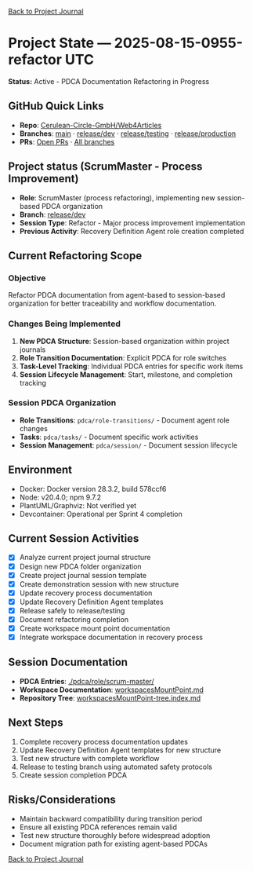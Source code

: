 [Back to Project Journal](../)

# Project State — 2025-08-15-0955-refactor UTC

**Status:** Active - PDCA Documentation Refactoring in Progress

## GitHub Quick Links
- **Repo**: [Cerulean-Circle-GmbH/Web4Articles](https://github.com/Cerulean-Circle-GmbH/Web4Articles)
- **Branches**: [main](https://github.com/Cerulean-Circle-GmbH/Web4Articles/tree/main) · [release/dev](https://github.com/Cerulean-Circle-GmbH/Web4Articles/tree/release/dev) · [release/testing](https://github.com/Cerulean-Circle-GmbH/Web4Articles/tree/release/testing) · [release/production](https://github.com/Cerulean-Circle-GmbH/Web4Articles/tree/release/production)
- **PRs**: [Open PRs](https://github.com/Cerulean-Circle-GmbH/Web4Articles/pulls) · [All branches](https://github.com/Cerulean-Circle-GmbH/Web4Articles/branches)

## Project status (ScrumMaster - Process Improvement)
- **Role**: ScrumMaster (process refactoring), implementing new session-based PDCA organization
- **Branch**: [release/dev](https://github.com/Cerulean-Circle-GmbH/Web4Articles/tree/release/dev)
- **Session Type**: Refactor - Major process improvement implementation
- **Previous Activity**: Recovery Definition Agent role creation completed

## Current Refactoring Scope
### Objective
Refactor PDCA documentation from agent-based to session-based organization for better traceability and workflow documentation.

### Changes Being Implemented
1. **New PDCA Structure**: Session-based organization within project journals
2. **Role Transition Documentation**: Explicit PDCA for role switches
3. **Task-Level Tracking**: Individual PDCA entries for specific work items
4. **Session Lifecycle Management**: Start, milestone, and completion tracking

### Session PDCA Organization
- **Role Transitions**: `pdca/role-transitions/` - Document agent role changes
- **Tasks**: `pdca/tasks/` - Document specific work activities  
- **Session Management**: `pdca/session/` - Document session lifecycle

## Environment
- Docker: Docker version 28.3.2, build 578ccf6
- Node: v20.4.0; npm 9.7.2
- PlantUML/Graphviz: Not verified yet
- Devcontainer: Operational per Sprint 4 completion

## Current Session Activities
- [x] Analyze current project journal structure
- [x] Design new PDCA folder organization
- [x] Create project journal session template
- [x] Create demonstration session with new structure
- [x] Update recovery process documentation
- [x] Update Recovery Definition Agent templates
- [x] Release safely to release/testing
- [x] Document refactoring completion
- [x] Create workspace mount point documentation
- [x] Integrate workspace documentation in recovery process

## Session Documentation
- **PDCA Entries**: [./pdca/role/scrum-master/](./pdca/role/scrum-master/)
- **Workspace Documentation**: [workspacesMountPoint.md](./workspacesMountPoint.md)
- **Repository Tree**: [workspacesMountPoint-tree.index.md](./workspacesMountPoint-tree.index.md)

## Next Steps
1. Complete recovery process documentation updates
2. Update Recovery Definition Agent templates for new structure
3. Test new structure with complete workflow
4. Release to testing branch using automated safety protocols
5. Create session completion PDCA

## Risks/Considerations
- Maintain backward compatibility during transition period
- Ensure all existing PDCA references remain valid
- Test new structure thoroughly before widespread adoption
- Document migration path for existing agent-based PDCAs

[Back to Project Journal](../)
